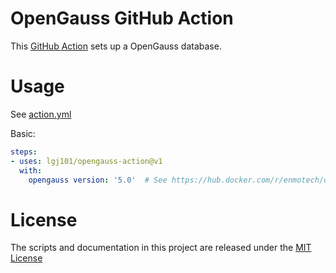 # OpenGauss GitHub Action

This [GitHub Action](https://github.com/features/actions) sets up a OpenGauss database.

# Usage

See [action.yml](action.yml)

Basic:
```yaml
steps:
- uses: lgj101/opengauss-action@v1
  with:
    opengauss version: '5.0'  # See https://hub.docker.com/r/enmotech/opengauss for available versions
```

# License

The scripts and documentation in this project are released under the [MIT License](LICENSE)
